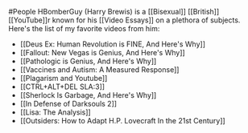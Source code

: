 #People 
HBomberGuy (Harry Brewis) is a [[Bisexual]] [[British]] [[YouTube]]r known for his [[Video Essays]] on a plethora of subjects. Here's the list of my favorite videos from him:
- [[Deus Ex: Human Revolution is FINE, And Here's Why]]
- [[Fallout: New Vegas is Genius, And Here's Why]]
- [[Pathologic is Genius, And Here's Why]]
- [[Vaccines and Autism: A Measured Response]]
- [[Plagarism and Youtube]]
- [[CTRL+ALT+DEL SLA:3]]
- [[Sherlock Is Garbage, And Here's Why]]
- [[In Defense of Darksouls 2]]
- [[Lisa: The Analysis]]
- [[Outsiders: How to Adapt H.P. Lovecraft In the 21st Century]]
